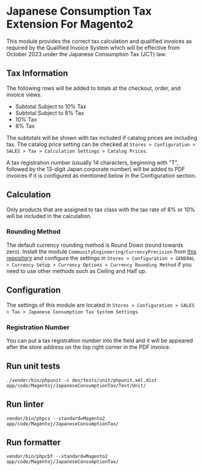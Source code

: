 # Japanese Consumption Tax Extension For Magento2
This module provides the correct tax calculation and qualified invoices as required by the Qualified Invoice System which will be effective from October 2023 under the Japanese Consumption Tax (JCT) law.

## Tax Information
The following rows will be added to totals at the checkout, order, and invoice views.

- Subtotal Subject to 10% Tax
- Subtotal Subject to 8% Tax
- 10% Tax
- 8% Tax

The subtotals will be shown with tax included if catalog prices are including tax. The catalog price setting can be checked at `Stores > Configuration > SALES > Tax > Calculation Settings > Catalog Prices`.

A tax registration number (usually 14 characters, beginning with "T", followed by the 13-digit Japan corporate number) will be added to PDF invoices if it is configured as mentioned below in the Configuration section.

## Calculation
Only products that are assigned to tax class with the tax rate of 8% or 10% will be included in the calculation.

### Rounding Method
The default currency rounding method is Round Down (round towards zero). Install the module `CommunityEngineering/CurrencyPrecision` from [this repository](https://github.com/magento/magento2-jp) and configure the settings in `Stores > Configuration > GENERAL > Currency Setup > Currency Options > Currency Rounding Method` if you need to use other methods such as Ceiling and Half up.

## Configuration
The settings of this module are located in `Stores > Configuration > SALES > Tax > Japanese Consumption Tax System Settings`.

### Registration Number
You can put a tax registration number into the field and it will be appeared after the store address on the top right corner in the PDF invoice.

## Run unit tests

```
./vendor/bin/phpunit -c dev/tests/unit/phpunit.xml.dist app/code/Magentoj/JapaneseConsumptionTax/Test/Unit/
```

## Run linter

```
vendor/bin/phpcs --standard=Magento2 app/code/Magentoj/JapaneseConsumptionTax/
```

## Run formatter

```
vendor/bin/phpcbf --standard=Magento2 app/code/Magentoj/JapaneseConsumptionTax/
```
